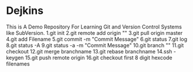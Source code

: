 # Dejkins
This is A Demo Repository For Learning Git and Version Control Systems like SubVersion.
1.git init
2.git remote add origin "<Link>"
3.git pull origin master
4.git add Filename
5.git commit -m "Commit Message"
6.git status
7.git log
8.git status -A
9.git status -a -m "Commit Message"
10.git branch "<Branch Name>"
11.git checkout <Branch name>
12.git merge branchname
13.git rebase branchname
14.ssh -keygen
15.git push remote origin
16.git checkout first 8 digit hexcode filenames
